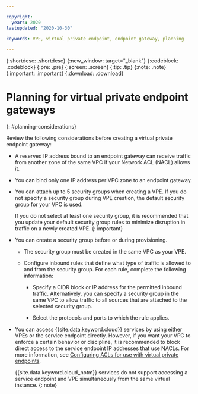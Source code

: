 ```yaml
---

copyright:
  years: 2020
lastupdated: "2020-10-30"

keywords: VPE, virtual private endpoint, endpoint gateway, planning

---
```


{:shortdesc: .shortdesc}
{:new_window: target="_blank"}
{:codeblock: .codeblock}
{:pre: .pre}
{:screen: .screen}
{:tip: .tip}
{:note: .note}
{:important: .important}
{:download: .download}

# Planning for virtual private endpoint gateways
{: #planning-considerations}

Review the following considerations before creating a virtual private endpoint gateway:

* A reserved IP address bound to an endpoint gateway can receive traffic from another zone of the same VPC if your Network ACL (NACL) allows it.
* You can bind only one IP address per VPC zone to an endpoint gateway.
* You can attach up to 5 security groups when creating a VPE. If you do not specify a security group during VPE creation, the default security group for your VPC is used.

   If you do not select at least one security group, it is recommended that you update your default security group rules to minimize disruption in traffic on a newly created VPE.
   {: important}

* You can create a security group before or during provisioning.  

   * The security group must be created in the same VPC as your VPE.
   * Configure inbound rules that define what type of traffic is allowed to and from the security group. For each rule, complete the following information:

      * Specify a CIDR block or IP address for the permitted inbound traffic. Alternatively, you can specify a security group in the same VPC to allow traffic to all sources that are attached to the selected security group.

      * Select the protocols and ports to which the rule applies.

* You can access {{site.data.keyword.cloud}} services by using either VPEs or the service endpoint directly. However, if you want your VPC to enforce a certain behavior or discipline, it is recommended to block direct access to the service endpoint IP addresses that use NACLs. For more information, see [Configuring ACLs for use with virtual private endpoints](/docs/vpc?topic=vpc-vpe-configuring-acls).

   {{site.data.keyword.cloud_notm}} services do not support accessing a service endpoint and VPE simultaneously from the same virtual instance.
   {: note}
